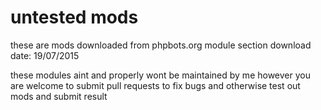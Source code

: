 # untested mods
these are mods downloaded from phpbots.org module section 
download date: 19/07/2015

these modules aint and properly wont be maintained by me however you
are welcome to submit pull requests to fix bugs and otherwise test out mods and submit result 
